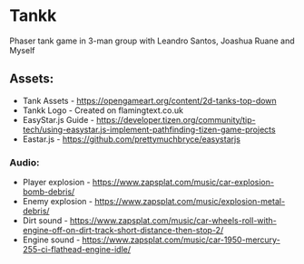 # Tankk
Phaser tank game in 3-man group with Leandro Santos, Joashua Ruane and Myself

## Assets:
* Tank Assets - https://opengameart.org/content/2d-tanks-top-down
* Tankk Logo - Created on flamingtext.co.uk
* EasyStar.js Guide - https://developer.tizen.org/community/tip-tech/using-easystar.js-implement-pathfinding-tizen-game-projects
* Eastar.js - https://github.com/prettymuchbryce/easystarjs

### Audio:
* Player explosion - https://www.zapsplat.com/music/car-explosion-bomb-debris/
* Enemy explosion - https://www.zapsplat.com/music/explosion-metal-debris/
* Dirt sound - https://www.zapsplat.com/music/car-wheels-roll-with-engine-off-on-dirt-track-short-distance-then-stop-2/
* Engine sound - https://www.zapsplat.com/music/car-1950-mercury-255-ci-flathead-engine-idle/